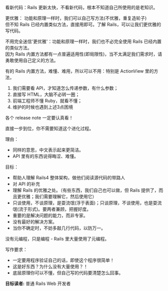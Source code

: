 看新代码：Rails 更新太快，不看新代码，根本不知道自己所使用的是老知识。

更优雅： 
功能和原理一样时，我们可以自己写方法(不优雅，重复造轮子)  
但不知 Rails 已经内置类似方法，直接用即可。了解 Rails，可以让我们更优雅的写代码。

不用完全迷信'更优雅'：功能和原理一样时，我们也不必完全使用 Rails 已经内置的类似方法。  
因为 Rails 内置方法都有一点普遍适用性(即局限性)，当不太满足我们需求时，请勇敢使用自己定义的方法。

有的 Rails 内置方法，难懂、难用，所以可以不用：特别是 ActionView 里的方法，

1. 我们需要看 API，才知道怎么传递参数，有什么参数；
2. 直接写 HTML，大脑不必转一圈；
3. 前端工程师不懂 Ruby，就看不懂；
4. 维护的时候也遇到上述3点困境

各个 release note 一定要认真看！

直接一步到位，你不需要知道这个进化过程。

理由：

- 同样的意思，中文表示起来更简洁。
- API 里有的东西说得晦涩、难懂。

目标：

- 帮助人理解 Rails4 整体架构，做他们阅读源代码的带路人
- 对 API 的补充
- 理解 Rails 的优雅之处。（有些东西，我们自己也可以做，但 Rails 提供了，而且更优雅；我们需要理解它，然后使用它）
- 只谈使用，不谈原理，是耍流氓(浮于表面)；只谈原理，不谈使用，也是耍流氓(流于形式)。要两者兼顾，把握好度。
- 重要的是解决问题的能力，而非专家。
- 没有最好的解决方案。
- 当你不确定时，不妨多敲几行代码，以防万一。

没有元编程，只是编程 - Rails 里大量使用了元编程。

写作要求：

- 一定要用程序验证自己的话，即使这个程序很简单！
- 这是好东西？为什么没有大量使用？！
- 底层原理你可以不懂，但自己写的代码要清楚怎么回事。

**目标读者:** 普通 Rails Web 开发者
